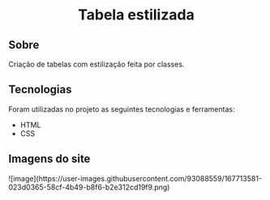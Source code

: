 <h1 align="center" id="top">Tabela estilizada</h1>

<h2>Sobre </h2>

<p>Criação de tabelas com estilização feita por classes.</p>

<h2>Tecnologias </h2>

Foram utilizadas no projeto as seguintes tecnologias e ferramentas:

* HTML
* CSS

 <h2>Imagens do site</h2>
![image](https://user-images.githubusercontent.com/93088559/167713581-023d0365-58cf-4b49-b8f6-b2e312cd19f9.png)

